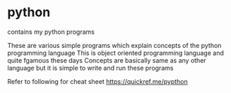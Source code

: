# python
contains my python programs

These are various simple programs which explain concepts of the python programming language
This is object oriented programming language and quite fgamous these days
Concepts are basically same as any other language but it is simple to write and run these programs 

Refer to following for cheat sheet
https://quickref.me/pypthon